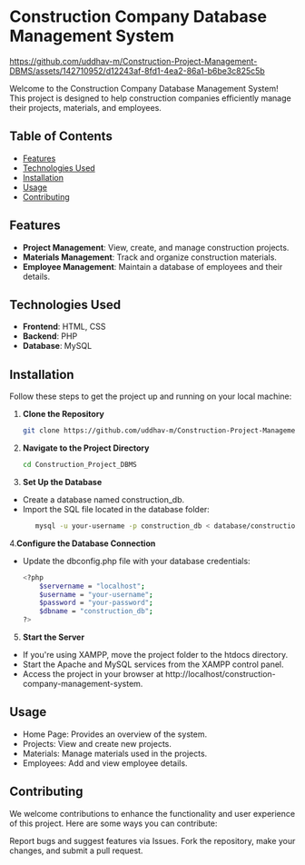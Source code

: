 # Construction Company Database Management System


https://github.com/uddhav-m/Construction-Project-Management-DBMS/assets/142710952/d12243af-8fd1-4ea2-86a1-b6be3c825c5b


Welcome to the Construction Company Database Management System! This project is designed to help construction companies efficiently manage their projects, materials, and employees.

## Table of Contents

- [Features](#features)
- [Technologies Used](#technologies-used)
- [Installation](#installation)
- [Usage](#usage)
- [Contributing](#contributing)
  

## Features

- **Project Management**: View, create, and manage construction projects.
- **Materials Management**: Track and organize construction materials.
- **Employee Management**: Maintain a database of employees and their details.

## Technologies Used

- **Frontend**: HTML, CSS
- **Backend**: PHP
- **Database**: MySQL

## Installation

Follow these steps to get the project up and running on your local machine:

1. **Clone the Repository**
   ```sh
   git clone https://github.com/uddhav-m/Construction-Project-Management-DBMS.git

2. **Navigate to the Project Directory**
   ```sh
   cd Construction_Project_DBMS
3. **Set Up the Database**
  
  -  Create a database named construction_db.
  - Import the SQL file located in the database folder:
    ```sh
       mysql -u your-username -p construction_db < database/construction_db.sql

4.**Configure the Database Connection**

  - Update the dbconfig.php file with your database credentials:
    ```sh
    <?php
        $servername = "localhost";
        $username = "your-username";
        $password = "your-password";
        $dbname = "construction_db";
    ?>

5. **Start the Server**

 - If you're using XAMPP, move the project folder to the htdocs directory.
 - Start the Apache and MySQL services from the XAMPP control panel.
 - Access the project in your browser at http://localhost/construction-company-management-system.

## Usage
- Home Page: Provides an overview of the system.
- Projects: View and create new projects.
- Materials: Manage materials used in the projects.
- Employees: Add and view employee details.

## Contributing
  We welcome contributions to enhance the functionality and user experience of this project. Here are some ways you can contribute:

  Report bugs and suggest features via Issues.
  Fork the repository, make your changes, and submit a pull request.




   


